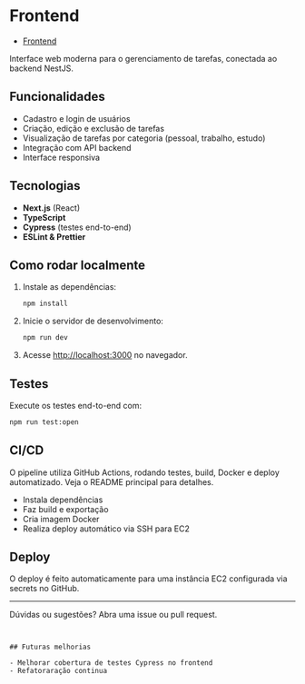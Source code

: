 # Frontend

- [Frontend](https://app.todolist.diottodev.com/register)

Interface web moderna para o gerenciamento de tarefas, conectada ao backend NestJS.

## Funcionalidades

- Cadastro e login de usuários
- Criação, edição e exclusão de tarefas
- Visualização de tarefas por categoria (pessoal, trabalho, estudo)
- Integração com API backend
- Interface responsiva

## Tecnologias

- **Next.js** (React)
- **TypeScript**
- **Cypress** (testes end-to-end)
- **ESLint & Prettier**

## Como rodar localmente

1. Instale as dependências:
   ```bash
   npm install
   ```
2. Inicie o servidor de desenvolvimento:
   ```bash
   npm run dev
   ```
3. Acesse [http://localhost:3000](http://localhost:3000) no navegador.

## Testes

Execute os testes end-to-end com:

```bash
npm run test:open
```

## CI/CD

O pipeline utiliza GitHub Actions, rodando testes, build, Docker e deploy automatizado. Veja o README principal para detalhes.

- Instala dependências
- Faz build e exportação
- Cria imagem Docker
- Realiza deploy automático via SSH para EC2

## Deploy

O deploy é feito automaticamente para uma instância EC2 configurada via secrets no GitHub.

---

Dúvidas ou sugestões? Abra uma issue ou pull request.

```


## Futuras melhorias

- Melhorar cobertura de testes Cypress no frontend
- Refatoraração continua
```
